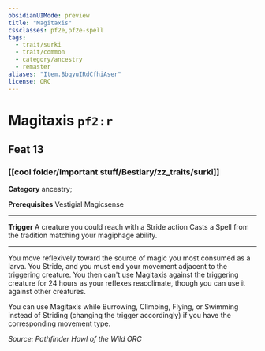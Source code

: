 ```yaml
---
obsidianUIMode: preview
title: "Magitaxis"
cssclasses: pf2e,pf2e-spell
tags:
  - trait/surki
  - trait/common
  - category/ancestry
  - remaster
aliases: "Item.BbqyuIRdCfhiAser"
license: ORC
---
```

# Magitaxis `pf2:r`
## Feat 13
### [[cool folder/Important stuff/Bestiary/zz_traits/surki]]

**Category** ancestry; 



**Prerequisites** Vestigial Magicsense
* * *
**Trigger** A creature you could reach with a Stride action Casts a Spell from the tradition matching your magiphage ability.

* * *

You move reflexively toward the source of magic you most consumed as a larva. You Stride, and you must end your movement adjacent to the triggering creature. You then can't use Magitaxis against the triggering creature for 24 hours as your reflexes reacclimate, though you can use it against other creatures.

You can use Magitaxis while Burrowing, Climbing, Flying, or Swimming instead of Striding (changing the trigger accordingly) if you have the corresponding movement type.

*Source: Pathfinder Howl of the Wild*
*ORC*